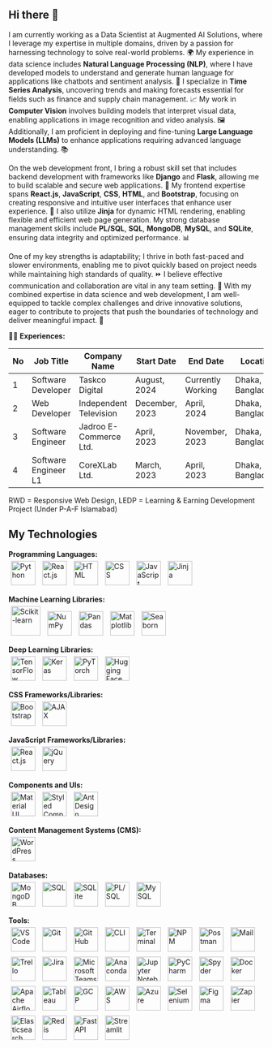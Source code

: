 ## Hi there 👋

I am currently working as a Data Scientist at Augmented AI Solutions, where I leverage my expertise in multiple domains, driven by a passion for harnessing technology to solve real-world problems. 🌍 My experience in data science includes **Natural Language Processing (NLP)**, where I have developed models to understand and generate human language for applications like chatbots and sentiment analysis. 🤖 I specialize in **Time Series Analysis**, uncovering trends and making forecasts essential for fields such as finance and supply chain management. 📈 My work in **Computer Vision** involves building models that interpret visual data, enabling applications in image recognition and video analysis. 🖼️ Additionally, I am proficient in deploying and fine-tuning **Large Language Models (LLMs)** to enhance applications requiring advanced language understanding. 📚

On the web development front, I bring a robust skill set that includes backend development with frameworks like **Django** and **Flask**, allowing me to build scalable and secure web applications. 🔧 My frontend expertise spans **React.js**, **JavaScript**, **CSS**, **HTML**, and **Bootstrap**, focusing on creating responsive and intuitive user interfaces that enhance user experience. 🎨 I also utilize **Jinja** for dynamic HTML rendering, enabling flexible and efficient web page generation. My strong database management skills include **PL/SQL**, **SQL**, **MongoDB**, **MySQL**, and **SQLite**, ensuring data integrity and optimized performance. 📊

One of my key strengths is adaptability; I thrive in both fast-paced and slower environments, enabling me to pivot quickly based on project needs while maintaining high standards of quality. ⏩ I believe effective communication and collaboration are vital in any team setting. 🤝 With my combined expertise in data science and web development, I am well-equipped to tackle complex challenges and drive innovative solutions, eager to contribute to projects that push the boundaries of technology and deliver meaningful impact. 🚀

👨‍💼 **Experiences:**

| No | Job Title                      | Company Name                     | Start Date     | End Date          | Location             |
|----|--------------------------------|----------------------------------|-----------------|-------------------|----------------------|
| 1  | Software Developer             | Taskco Digital                   | August, 2024    | Currently Working  | Dhaka, Bangladesh     |
| 2  | Web Developer                  | Independent Television            | December, 2023  | April, 2024       | Dhaka, Bangladesh     |
| 3  | Software Engineer              | Jadroo E-Commerce Ltd.           | April, 2023     | November, 2023    | Dhaka, Bangladesh     |
| 4  | Software Engineer L1           | CoreXLab Ltd.                    | March, 2023     | April, 2023       | Dhaka, Bangladesh     |

RWD = Responsive Web Design, LEDP = Learning & Earning Development Project (Under P-A-F Islamabad)

## My Technologies

**Programming Languages:**  
<span style="display:inline-block; margin:5px;"><img src="https://img.icons8.com/color/48/000000/python--v1.png" width="48" alt="Python"/></span>
<span style="display:inline-block; margin:5px;"><img src="https://img.icons8.com/ultraviolet/40/000000/react.png" width="48" alt="React.js"/></span>
<span style="display:inline-block; margin:5px;"><img src="https://img.icons8.com/color/48/000000/html-5.png" width="48" alt="HTML"/></span>
<span style="display:inline-block; margin:5px;"><img src="https://img.icons8.com/color/48/000000/css3.png" width="48" alt="CSS"/></span>
<span style="display:inline-block; margin:5px;"><img src="https://img.icons8.com/color/48/000000/javascript--v1.png" width="48" alt="JavaScript"/></span>
<span style="display:inline-block; margin:5px;"><img src="https://jinja.palletsprojects.com/en/3.1.x/_images/jinja-logo.png" width="48" alt="Jinja"/></span>

**Machine Learning Libraries:**  
<span style="display:inline-block; margin:5px;"><img src="https://img.icons8.com/color/48/000000/scikit-learn.png](https://scikit-learn.org/stable/_static/scikit-learn-logo-small.png" width="58" alt="Scikit-learn"/></span>
<span style="display:inline-block; margin:5px;"><img src="https://img.icons8.com/ios/50/000000/numpy.png](https://numpy.org/images/logo.svg" width="48" alt="NumPy"/></span>
<span style="display:inline-block; margin:5px;"><img src="https://img.icons8.com/ios/50/000000/pandas.png" width="48" alt="Pandas"/></span>
<span style="display:inline-block; margin:5px;"><img src="https://matplotlib.org/_static/logo_light.svg" width="48" alt="Matplotlib"/></span>
<span style="display:inline-block; margin:5px;"><img src="https://seaborn.pydata.org/_static/logo-wide-lightbg.svg" width="48" alt="Seaborn"/></span>

**Deep Learning Libraries:**  
<span style="display:inline-block; margin:5px;"><img src="https://img.icons8.com/ios/50/000000/tensorflow.png" width="48" alt="TensorFlow"/></span>
<span style="display:inline-block; margin:5px;"><img src="https://img.icons8.com/ios/50/000000/keras.png" width="48" alt="Keras"/></span>
<span style="display:inline-block; margin:5px;"><img src="https://img.icons8.com/ios/50/000000/pytorch.png" width="48" alt="PyTorch"/></span>
<span style="display:inline-block; margin:5px;"><img src="https://img.icons8.com/ios/50/000000/hugging-face.png" width="48" alt="Hugging Face"/></span>

**CSS Frameworks/Libraries:**  
<span style="display:inline-block; margin:5px;"><img src="https://img.icons8.com/color/48/000000/bootstrap.png" width="48" alt="Bootstrap"/></span>
<span style="display:inline-block; margin:5px;"><img src="https://img.icons8.com/ios/50/000000/ajax.png" width="48" alt="AJAX"/></span>

**JavaScript Frameworks/Libraries:**  
<span style="display:inline-block; margin:5px;"><img src="https://img.icons8.com/ultraviolet/40/000000/react.png" width="48" alt="React.js"/></span>
<span style="display:inline-block; margin:5px;"><img src="https://img.icons8.com/ios/50/000000/jquery.png" width="48" alt="jQuery"/></span>

**Components and UIs:**  
<span style="display:inline-block; margin:5px;"><img src="https://img.icons8.com/color/48/000000/material-ui.png" width="48" alt="Material UI"/></span>
<span style="display:inline-block; margin:5px;"><img src="https://img.icons8.com/ios/50/000000/styled-components.png" width="48" alt="Styled Components"/></span>
<span style="display:inline-block; margin:5px;"><img src="https://img.icons8.com/ios/50/000000/ant-design.png" width="48" alt="Ant Design"/></span>

**Content Management Systems (CMS):**  
<span style="display:inline-block; margin:5px;"><img src="https://img.icons8.com/ios/50/000000/wordpress.png" width="48" alt="WordPress"/></span>

**Databases:**  
<span style="display:inline-block; margin:5px;"><img src="https://img.icons8.com/ios/50/000000/mongodb.png" width="48" alt="MongoDB"/></span>
<span style="display:inline-block; margin:5px;"><img src="https://img.icons8.com/ios/50/000000/sql.png" width="48" alt="SQL"/></span>
<span style="display:inline-block; margin:5px;"><img src="https://img.icons8.com/ios/50/000000/sqlite.png" width="48" alt="SQLite"/></span>
<span style="display:inline-block; margin:5px;"><img src="https://img.icons8.com/ios/50/000000/plsql.png" width="48" alt="PL/SQL"/></span>
<span style="display:inline-block; margin:5px;"><img src="https://img.icons8.com/ios/50/000000/mysql.png" width="48" alt="MySQL"/></span>

**Tools:**  
<span style="display:inline-block; margin:5px;"><img src="https://img.icons8.com/ios/50/000000/visual-studio-code.png" width="48" alt="VS Code"/></span>
<span style="display:inline-block; margin:5px;"><img src="https://img.icons8.com/ios/50/000000/git.png" width="48" alt="Git"/></span>
<span style="display:inline-block; margin:5px;"><img src="https://img.icons8.com/ios/50/000000/github.png" width="48" alt="GitHub"/></span>
<span style="display:inline-block; margin:5px;"><img src="https://img.icons8.com/ios/50/000000/cli.png" width="48" alt="CLI"/></span>
<span style="display:inline-block; margin:5px;"><img src="https://img.icons8.com/ios/50/000000/terminal.png" width="48" alt="Terminal"/></span>
<span style="display:inline-block; margin:5px;"><img src="https://img.icons8.com/ios/50/000000/npm.png" width="48" alt="NPM"/></span>
<span style="display:inline-block; margin:5px;"><img src="https://img.icons8.com/ios/50/000000/postman.png" width="48" alt="Postman"/></span>
<span style="display:inline-block; margin:5px;"><img src="https://img.icons8.com/ios/50/000000/mail.png" width="48" alt="Mail"/></span>
<span style="display:inline-block; margin:5px;"><img src="https://img.icons8.com/ios/50/000000/trello.png" width="48" alt="Trello"/></span>
<span style="display:inline-block; margin:5px;"><img src="https://img.icons8.com/ios/50/000000/jira.png" width="48" alt="Jira"/></span>
<span style="display:inline-block; margin:5px;"><img src="https://img.icons8.com/ios/50/000000/microsoft-teams.png" width="48" alt="Microsoft Teams"/></span>
<span style="display:inline-block; margin:5px;"><img src="https://img.icons8.com/ios/50/000000/anaconda.png" width="48" alt="Anaconda"/></span>
<span style="display:inline-block; margin:5px;"><img src="https://img.icons8.com/ios/50/000000/jupyter.png" width="48" alt="Jupyter Notebook"/></span>
<span style="display:inline-block; margin:5px;"><img src="https://img.icons8.com/ios/50/000000/pycharm.png" width="48" alt="PyCharm"/></span>
<span style="display:inline-block; margin:5px;"><img src="https://img.icons8.com/ios/50/000000/spyder.png" width="48" alt="Spyder"/></span>
<span style="display:inline-block; margin:5px;"><img src="https://img.icons8.com/ios/50/000000/docker.png" width="48" alt="Docker"/></span>
<span style="display:inline-block; margin:5px;"><img src="https://img.icons8.com/ios/50/000000/apache-airflow.png" width="48" alt="Apache Airflow"/></span>
<span style="display:inline-block; margin:5px;"><img src="https://img.icons8.com/ios/50/000000/tableau.png" width="48" alt="Tableau"/></span>
<span style="display:inline-block; margin:5px;"><img src="https://img.icons8.com/ios/50/000000/google-cloud-platform.png" width="48" alt="GCP"/></span>
<span style="display:inline-block; margin:5px;"><img src="https://img.icons8.com/ios/50/000000/aws.png" width="48" alt="AWS"/></span>
<span style="display:inline-block; margin:5px;"><img src="https://img.icons8.com/ios/50/000000/microsoft-azure.png" width="48" alt="Azure"/></span>
<span style="display:inline-block; margin:5px;"><img src="https://img.icons8.com/ios/50/000000/selenium.png" width="48" alt="Selenium"/></span>
<span style="display:inline-block; margin:5px;"><img src="https://img.icons8.com/ios/50/000000/figma.png" width="48" alt="Figma"/></span>
<span style="display:inline-block; margin:5px;"><img src="https://img.icons8.com/ios/50/000000/zapier.png" width="48" alt="Zapier"/></span>
<span style="display:inline-block; margin:5px;"><img src="https://img.icons8.com/ios/50/000000/elasticsearch.png" width="48" alt="Elasticsearch"/></span>
<span style="display:inline-block; margin:5px;"><img src="https://img.icons8.com/ios/50/000000/redis.png" width="48" alt="Redis"/></span>
<span style="display:inline-block; margin:5px;"><img src="https://img.icons8.com/ios/50/000000/fastapi.png" width="48" alt="FastAPI"/></span>
<span style="display:inline-block; margin:5px;"><img src="https://img.icons8.com/ios/50/000000/streamlit.png" width="48" alt="Streamlit"/></span>
